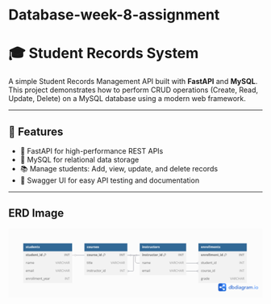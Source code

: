 # Database-week-8-assignment

# 🎓 Student Records System

A simple Student Records Management API built with **FastAPI** and **MySQL**. This project demonstrates how to perform CRUD operations (Create, Read, Update, Delete) on a MySQL database using a modern web framework.

---

## 📌 Features

- 🚀 FastAPI for high-performance REST APIs
- 💾 MySQL for relational data storage
- 📚 Manage students: Add, view, update, and delete records
- 🔧 Swagger UI for easy API testing and documentation

---

## ERD Image

![alt text](Untitled.png)
